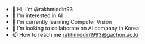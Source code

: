 - 👋 Hi, I’m @rakhmiddin93
- 👀 I’m interested in AI
- 🌱 I’m currently learning Computer Vision
- 💞️ I’m looking to collaborate on AI company in Korea
- 📫 How to reach me rakhmiddin1993@gachon.ac.kr

<!---
rakhmiddin93/rakhmiddin93 is a ✨ special ✨ repository because its `README.md` (this file) appears on your GitHub profile.
You can click the Preview link to take a look at your changes.
--->
